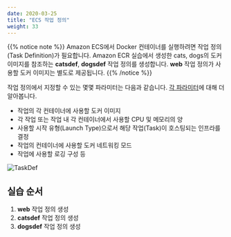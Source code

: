 ```yaml
---
date: 2020-03-25
title: "ECS 작업 정의"
weight: 33
---
```


{{% notice note %}}
Amazon ECS에서 Docker 컨테이너를 실행하려면 작업 정의(Task Definition)가 필요합니다. Amazon ECR 실습에서 생성한 cats, dogs의 도커 이미지를 참조하는 **catsdef**, **dogsdef** 작업 정의를 생성합니다. **web** 작업 정의가 사용할 도커 이미지는 별도로 제공됩니다. 
{{% /notice %}}

작업 정의에서 지정할 수 있는 몇몇 파라미터는 다음과 같습니다. [각 파라미터](https://docs.aws.amazon.com/ko_kr/AmazonECS/latest/developerguide/task_definition_parameters.html)에 대해 더 알아봅니다.  
- 작업의 각 컨테이너에 사용할 도커 이미지
- 각 작업 또는 작업 내 각 컨테이너에서 사용할 CPU 및 메모리의 양
- 사용할 시작 유형(Launch Type)으로서 해당 작업(Task)이 호스팅되는 인프라를 결정
- 작업의 컨테이너에 사용할 도커 네트워킹 모드
- 작업에 사용할 로깅 구성 등

![TaskDef](/images/ecs/ecs_taskdef.svg)

## 실습 순서
1. **web** 작업 정의 생성
2. **catsdef** 작업 정의 생성
3. **dogsdef** 작업 정의 생성